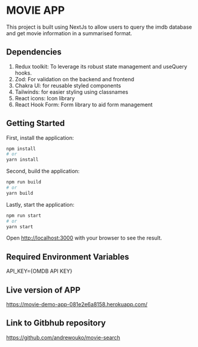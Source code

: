 # MOVIE APP

This project is built using NextJs to allow users to query the imdb database and get movie information in a summarised format.

## Dependencies
1. Redux toolkit: To leverage its robust state management and useQuery hooks.
2. Zod: For validation on the backend and frontend
3. Chakra UI: for reusable styled components
4. Tailwinds: for easier styling using classnames
5. React icons: Icon library
6. React Hook Form: Form library to aid form management


## Getting Started

First, install the application:

```bash
npm install
# or
yarn install
```

Second, build the application:

```bash
npm run build
# or
yarn build
```


Lastly, start the application:
```bash
npm run start
# or
yarn start
```

Open [http://localhost:3000](http://localhost:3000) with your browser to see the result.


## Required Environment Variables

API_KEY={OMDB API KEY}

## Live version of APP
https://movie-demo-app-081e2e6a8158.herokuapp.com/


## Link to Gitbhub repository
https://github.com/andrewouko/movie-search
